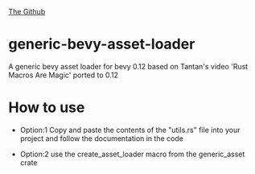 [The Github](https://github.com/stevehello166/generic-bevy-asset-loader)

# generic-bevy-asset-loader
A generic bevy asset loader for bevy 0.12 based on Tantan's video 'Rust Macros Are Magic' ported to 0.12

# How to use
- Option:1 Copy and paste the contents of the "utils.rs" file into your project and follow the documentation in the code

- Option:2 use the create_asset_loader macro from the generic_asset crate

